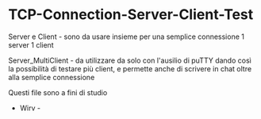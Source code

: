 # TCP-Connection-Server-Client-Test

Server e Client - sono da usare insieme per una semplice connessione 1 server 1 client

Server_MultiClient - da utilizzare da solo con l'ausilio di puTTY dando così la possibilità di testare più client,
e permette anche di scrivere in chat oltre alla semplice connessione

Questi file sono a fini di studio

- Wirv - 
